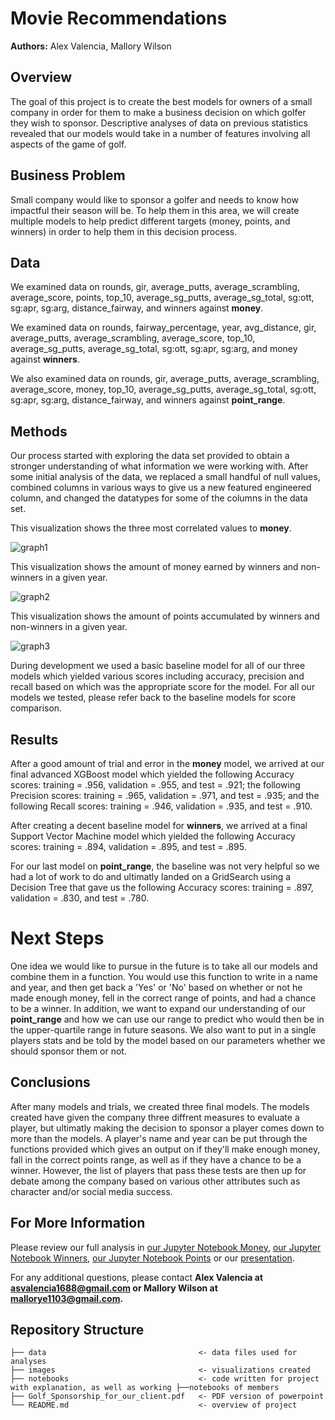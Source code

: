 # Movie Recommendations

**Authors:** Alex Valencia, Mallory Wilson

## Overview
The goal of this project is to create the best models for owners of a small company in order for them to make a business decision on which golfer they wish to sponsor. Descriptive analyses of data on previous statistics revealed that our models would take in a number of features involving all aspects of the game of golf.

## Business Problem
Small company would like to sponsor a golfer and needs to know how impactful their season will be. To help them in this area, we will create multiple models to help predict different targets (money, points, and winners) in order to help them in this decision process.

## Data
We examined data on rounds, gir, average_putts, average_scrambling, average_score, points, top_10, average_sg_putts, average_sg_total, sg:ott, sg:apr, sg:arg, distance_fairway, and winners against **money**.

We examined data on rounds, fairway_percentage, year, avg_distance, gir, average_putts, average_scrambling, average_score, top_10, average_sg_putts, average_sg_total, sg:ott, sg:apr, sg:arg, and money against **winners**.

We also examined data on rounds, gir, average_putts, average_scrambling, average_score, money, top_10, average_sg_putts, average_sg_total, sg:ott, sg:apr, sg:arg, distance_fairway, and winners against **point_range**.


## Methods
Our process started with exploring the data set provided to obtain a stronger understanding of what information we were working with. After some initial analysis of the data, we replaced a small handful of null values, combined columns in various ways to give us a new featured engineered column, and changed the datatypes for some of the columns in the data set.

This visualization shows the three most correlated values to **money**.

![graph1](./images/3mostcorr.png)

This visualization shows the amount of money earned by winners and non-winners in a given year.

![graph2](./images/Moneybywinners:nonwinnersbox.png)

This visualization shows the amount of points accumulated by winners and non-winners in a given year.

![graph3](./images/Pointsbywinners:nonwinnersbox.png)


During development we used a basic baseline model for all of our three models which yielded various scores including accuracy, precision and recall based on which was the appropriate score for the model. For all our models we tested, please refer back to the baseline models for score comparison. 


## Results
After a good amount of trial and error in the **money** model, we arrived at our final advanced XGBoost model which yielded the following Accuracy scores: training = .956, validation = .955, and test = .921; the following Precision scores: training = .965, validation = .971, and test = .935; and the following Recall scores: training = .946, validation = .935, and test = .910.

After creating a decent baseline model for **winners**, we arrived at a final Support Vector Machine model which yielded the following Accuracy scores: training = .894, validation = .895, and test = .895.

For our last model on **point_range**, the baseline was not very helpful so we had a lot of work to do and ultimatly landed on a GridSearch using a Decision Tree that gave us the following Accuracy scores: training = .897, validation = .830, and test = .780.




# Next Steps
One idea we would like to pursue in the future is to take all our models and combine them in a function. You would use this function to write in a name and year, and then get back a 'Yes' or 'No' based on whether or not he made enough money, fell in the correct range of points, and had a chance to be a winner. In addition, we want to expand our understanding of our **point_range** and how we can use our range to predict who would then be in the upper-quartile range in future seasons. We also want to put in a single players stats and be told by the model based on our parameters whether we should sponsor them or not. 

## Conclusions
After many models and trials, we created three final models. The models created have given the company three diffrent measures to evaluate a player, but ultimatly making the decision to sponsor a player comes down to more than the models. A player's name and year can be put through the functions provided which gives an output on if they'll make enough money, fall in the correct points range, as well as if they have a chance to be a winner. However, the list of players that pass these tests are then up for debate among the company based on various other attributes such as character and/or social media success. 


## For More Information
Please review our full analysis in [our Jupyter Notebook Money](./notebooks/report/Final_Money.ipynb), [our Jupyter Notebook Winners](./notebooks/report/final_pga_golf_data_winners.ipynb), [our Jupyter Notebook Points](./notebooks/report/Final_Points.ipynb) or our [presentation](./Golf_Sponsorship_for_our_client.pdf).

For any additional questions, please contact **Alex Valencia at asvalencia1688@gmail.com or Mallory Wilson at mallorye1103@gmail.com.**

## Repository Structure

```
├── data                                  <- data files used for analyses
├── images                                <- visualizations created
├── notebooks                             <- code written for project with explanation, as well as working ├──notebooks of members
├── Golf_Sponsorship_for_our_client.pdf   <- PDF version of powerpoint
└── README.md                             <- overview of project
```
